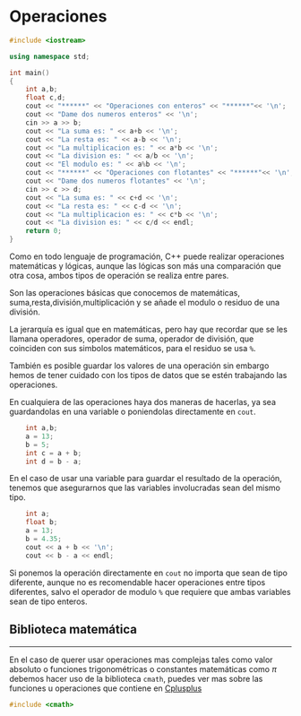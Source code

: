# Operaciones

```C++
#include <iostream>

using namespace std;

int main()
{
    int a,b;
    float c,d;
    cout << "******" << "Operaciones con enteros" << "******"<< '\n';
    cout << "Dame dos numeros enteros" << '\n';
    cin >> a >> b;
    cout << "La suma es: " << a+b << '\n';
    cout << "La resta es: " << a-b << '\n';
    cout << "La multiplicacion es: " << a*b << '\n';
    cout << "La division es: " << a/b << '\n';
    cout << "El modulo es: " << a%b << '\n';
    cout << "******" << "Operaciones con flotantes" << "******"<< '\n';
    cout << "Dame dos numeros flotantes" << '\n';
    cin >> c >> d;
    cout << "La suma es: " << c+d << '\n';
    cout << "La resta es: " << c-d << '\n';
    cout << "La multiplicacion es: " << c*b << '\n';
    cout << "La division es: " << c/d << endl;
    return 0;
}
```

Como en todo lenguaje de programación, C++ puede realizar operaciones matemáticas y lógicas, aunque las lógicas son más una comparación que otra cosa, ambos tipos de operación se realiza entre pares.

Son las operaciones básicas que conocemos de matemáticas, suma,resta,división,multiplicación y se añade el modulo o residuo de una división.

La jerarquía es igual que en matemáticas, pero hay que recordar que se les llamana operadores, operador de suma, operador de división, que coinciden con sus simbolos matemáticos, para el residuo se usa  `%`.

También es posible guardar los valores de una operación sin embargo hemos de tener cuidado con los tipos de datos que se estén trabajando las operaciones.

En cualquiera de las operaciones haya dos maneras de hacerlas, ya sea guardandolas en una variable o poniendolas directamente en `cout`.

```C++
    int a,b;
    a = 13;
    b = 5;
    int c = a + b;
    int d = b - a;
```

En el caso de usar una variable para guardar el resultado de la operación, tenemos que asegurarnos que las variables involucradas sean del mismo tipo.

```C++
    int a;
    float b;
    a = 13;
    b = 4.35;
    cout << a + b << '\n';
    cout << b - a << endl;
```

Si ponemos la operación directamente en `cout` no importa que sean de tipo diferente, aunque no es recomendable hacer operaciones entre tipos diferentes, salvo el operador de modulo `%` que requiere que ambas variables sean de tipo enteros.

## Biblioteca matemática

***
En el caso de querer usar operaciones mas complejas tales como valor absoluto o funciones trigonométricas o constantes matemáticas como $\pi$ debemos hacer uso de la biblioteca `cmath`, puedes ver mas sobre las funciones u operaciones que contiene en [Cplusplus](https://cplusplus.com/reference/cmath/)

```C++
#include <cmath>
```
